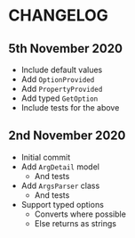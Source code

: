 # CHANGELOG

## 5th November 2020

- Include default values
- Add `OptionProvided`
- Add `PropertyProvided`
- Add typed `GetOption`
- Include tests for the above

## 2nd November 2020

- Initial commit
- Add `ArgDetail` model
	- And tests
- Add `ArgsParser` class
	- And tests
- Support typed options
	- Converts where possible
	- Else returns as strings
